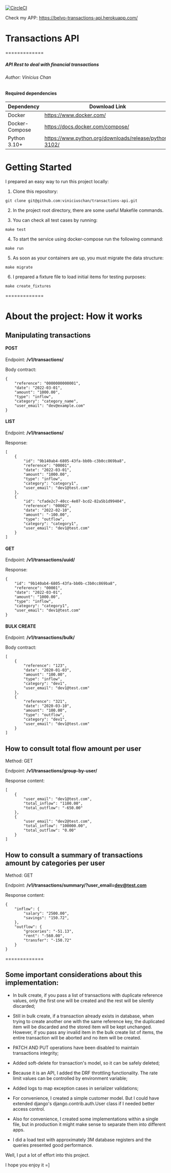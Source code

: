 [![CircleCI](https://circleci.com/gh/viniciuschan/transactions-api/tree/main.svg?style=svg&circle-token=d1bb25356a754041bf1e1c454930ebdb89d94134)](https://circleci.com/gh/viniciuschan/transactions-api/tree/main)

Check my APP: https://belvo-transactions-api.herokuapp.com/

# Transactions API
=============
##### API Rest to deal with financial transactions
###### Author: Vinícius Chan

#### Required dependencies

| Dependency | Download Link |
| ------ | ------ |
| Docker | https://www.docker.com/ |
| Docker-Compose | https://docs.docker.com/compose/ |
| Python 3.10+ | https://www.python.org/downloads/release/python-3102/ |

# Getting Started

I prepared an easy way to run this project locally:

1. Clone this repository:
```
git clone git@github.com:viniciuschan/transactions-api.git
```

2. In the project root directory, there are some useful Makefile commands.

3. You can check all test cases by running:
```
make test
```

4. To start the service using docker-compose run the following command:
```
make run
```

5. As soon as your containers are up, you must migrate the data structure:
```
make migrate
```

6. I prepared a fixture file to load initial items for testing purposes:
```
make create_fixtures
```


=============


# About the project: How it works

## Manipulating transactions
#### POST

Endpoint: **/v1/transactions/**

Body contract:
```
{
    "reference": "0000000000001",
    "date": "2022-03-01",
    "amount": "1000.00",
    "type": "inflow",
    "category": "category_name",
    "user_email": "dev@example.com"
}
```

#### LIST

Endpoint: **/v1/transactions/**

Response:
```
[
    {
        "id": "9b140ab4-6805-43fa-bb0b-c3b0cc869ba8",
        "reference": "00001",
        "date": "2022-03-01",
        "amount": "1000.00",
        "type": "inflow",
        "category": "category1",
        "user_email": "dev1@test.com"
    },
    {
        "id": "cfade2c7-40cc-4e07-bcd2-82a5b1d99404",
        "reference": "00002",
        "date": "2022-02-10",
        "amount": "-100.00",
        "type": "outflow",
        "category": "category1",
        "user_email": "dev1@test.com"
    }
]
```

#### GET

Endpoint: **/v1/transactions/uuid/**

Response:
```
{
    "id": "9b140ab4-6805-43fa-bb0b-c3b0cc869ba8",
    "reference": "00001",
    "date": "2022-03-01",
    "amount": "1000.00",
    "type": "inflow",
    "category": "category1",
    "user_email": "dev1@test.com"
}
```

#### BULK CREATE

Endpoint: **/v1/transactions/bulk/**

Body contract:
```
[
    {
        "reference": "123",
        "date": "2020-01-03",
        "amount": "100.00",
        "type": "inflow",
        "category": "dev1",
        "user_email": "dev1@test.com"
    },
    {
        "reference": "321",
        "date": "2020-03-10",
        "amount": "100.00",
        "type": "outflow",
        "category": "dev1",
        "user_email": "dev1@test.com"
    }
]
```

## How to consult total flow amount per user

Method: GET

Endpoint: **/v1/transactions/group-by-user/**

Response content:
```
[
    {
        "user_email": "dev1@test.com",
        "total_inflow": "1100.00",
        "total_outflow": "-650.00"
    },
    {
        "user_email": "dev2@test.com",
        "total_inflow": "100000.00",
        "total_outflow": "0.00"
    }
]
```

## How to consult a summary of transactions amount by categories per user

Method: GET

Endpoint: **/v1/transactions/summary/?user_email=dev@test.com**

Response content:
```
{
    "inflow": {
        "salary": "2500.00",
        "savings": "150.72",
    },
    "outflow": {
        "groceries": "-51.13",
        "rent": "-560.00",
        "transfer": "-150.72"
    }
}
```

=============

## Some important considerations about this implementation:

* In bulk create, if you pass a list of transactions with duplicate reference values, only the first one will be created and the rest will be silently discarded;

* Still in bulk create, if a transaction already exists in database, when trying to create another one with the same reference key, the duplicated item will be discarded and the stored item will be kept unchanged. However, if you pass any invalid item in the bulk create list of items, the entire transaction will be aborted and no item will be created.

* PATCH AND PUT operations have been disabled to maintain transactions integrity;

* Added soft-delete for transaction's model, so it can be safely deleted;

* Because it is an API, I added the DRF throttling functionality. The rate limit values ​​can be controlled by environment variable;

* Added logs to map exception cases in serializer validations;

* For convenience, I created a simple customer model. But I could have extended django's django.contrib.auth.User class if I needed better access control.

* Also for convenience, I created some implementations within a single file, but in production it might make sense to separate them into different apps.

* I did a load test with approximately 3M database registers and the queries presented good performance.

Well, I put a lot of effort into this project.

I hope you enjoy it =]
